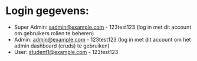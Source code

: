 # Login gegevens:
* Super Admin: sadmin@example.com - 123test123 (log in met dit account om gebruikers rollen te beheren)
* Admin: admin@example.com - 123test123 (log in met dit account om het admin dashboard (cruds) te gebruiken)
* User: student1@example.com - 123test123
